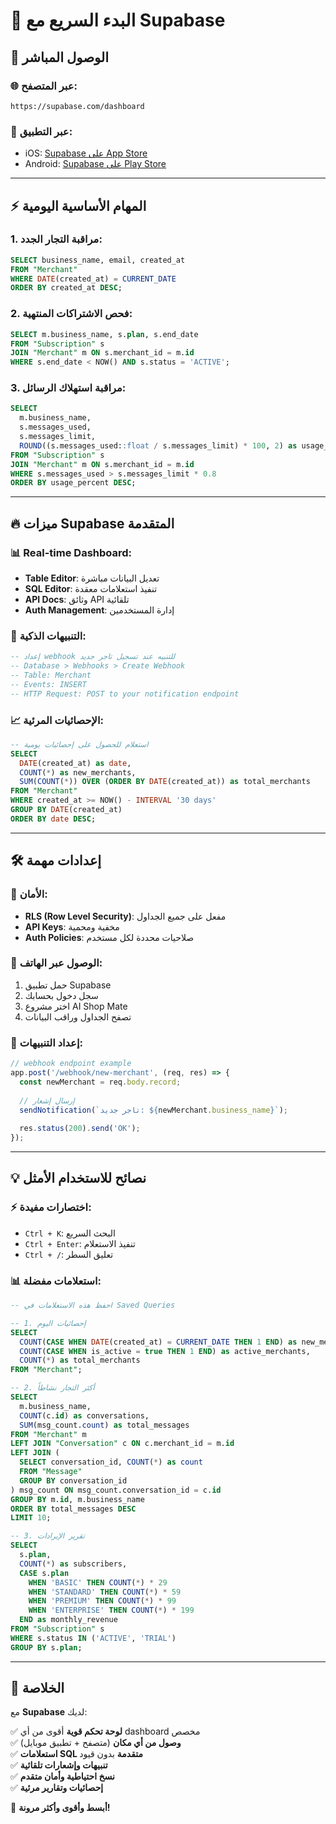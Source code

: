 # 🚀 البدء السريع مع Supabase

## 📱 الوصول المباشر

### 🌐 **عبر المتصفح:**
```
https://supabase.com/dashboard
```

### 📲 **عبر التطبيق:**
- iOS: [Supabase على App Store](https://apps.apple.com/app/supabase/id1490799346)
- Android: [Supabase على Play Store](https://play.google.com/store/apps/details?id=com.supabase.dashboard)

---

## ⚡ المهام الأساسية اليومية

### 1. **مراقبة التجار الجدد:**
```sql
SELECT business_name, email, created_at 
FROM "Merchant" 
WHERE DATE(created_at) = CURRENT_DATE
ORDER BY created_at DESC;
```

### 2. **فحص الاشتراكات المنتهية:**
```sql
SELECT m.business_name, s.plan, s.end_date
FROM "Subscription" s
JOIN "Merchant" m ON s.merchant_id = m.id
WHERE s.end_date < NOW() AND s.status = 'ACTIVE';
```

### 3. **مراقبة استهلاك الرسائل:**
```sql
SELECT 
  m.business_name,
  s.messages_used,
  s.messages_limit,
  ROUND((s.messages_used::float / s.messages_limit) * 100, 2) as usage_percent
FROM "Subscription" s
JOIN "Merchant" m ON s.merchant_id = m.id
WHERE s.messages_used > s.messages_limit * 0.8
ORDER BY usage_percent DESC;
```

---

## 🔥 ميزات Supabase المتقدمة

### 📊 **Real-time Dashboard:**
- **Table Editor**: تعديل البيانات مباشرة
- **SQL Editor**: تنفيذ استعلامات معقدة
- **API Docs**: وثائق API تلقائية
- **Auth Management**: إدارة المستخدمين

### 🔔 **التنبيهات الذكية:**
```sql
-- إعداد webhook للتنبيه عند تسجيل تاجر جديد
-- Database > Webhooks > Create Webhook
-- Table: Merchant
-- Events: INSERT
-- HTTP Request: POST to your notification endpoint
```

### 📈 **الإحصائيات المرئية:**
```sql
-- استعلام للحصول على إحصائيات يومية
SELECT 
  DATE(created_at) as date,
  COUNT(*) as new_merchants,
  SUM(COUNT(*)) OVER (ORDER BY DATE(created_at)) as total_merchants
FROM "Merchant"
WHERE created_at >= NOW() - INTERVAL '30 days'
GROUP BY DATE(created_at)
ORDER BY date DESC;
```

---

## 🛠️ إعدادات مهمة

### 🔐 **الأمان:**
- **RLS (Row Level Security)**: مفعل على جميع الجداول
- **API Keys**: مخفية ومحمية
- **Auth Policies**: صلاحيات محددة لكل مستخدم

### 📱 **الوصول عبر الهاتف:**
1. حمل تطبيق Supabase
2. سجل دخول بحسابك
3. اختر مشروع AI Shop Mate
4. تصفح الجداول وراقب البيانات

### 🔔 **إعداد التنبيهات:**
```javascript
// webhook endpoint example
app.post('/webhook/new-merchant', (req, res) => {
  const newMerchant = req.body.record;
  
  // إرسال إشعار
  sendNotification(`تاجر جديد: ${newMerchant.business_name}`);
  
  res.status(200).send('OK');
});
```

---

## 💡 نصائح للاستخدام الأمثل

### ⚡ **اختصارات مفيدة:**
- `Ctrl + K`: البحث السريع
- `Ctrl + Enter`: تنفيذ الاستعلام
- `Ctrl + /`: تعليق السطر

### 📊 **استعلامات مفضلة:**
```sql
-- احفظ هذه الاستعلامات في Saved Queries

-- 1. إحصائيات اليوم
SELECT 
  COUNT(CASE WHEN DATE(created_at) = CURRENT_DATE THEN 1 END) as new_merchants_today,
  COUNT(CASE WHEN is_active = true THEN 1 END) as active_merchants,
  COUNT(*) as total_merchants
FROM "Merchant";

-- 2. أكثر التجار نشاطاً
SELECT 
  m.business_name,
  COUNT(c.id) as conversations,
  SUM(msg_count.count) as total_messages
FROM "Merchant" m
LEFT JOIN "Conversation" c ON c.merchant_id = m.id
LEFT JOIN (
  SELECT conversation_id, COUNT(*) as count
  FROM "Message"
  GROUP BY conversation_id
) msg_count ON msg_count.conversation_id = c.id
GROUP BY m.id, m.business_name
ORDER BY total_messages DESC
LIMIT 10;

-- 3. تقرير الإيرادات
SELECT 
  s.plan,
  COUNT(*) as subscribers,
  CASE s.plan
    WHEN 'BASIC' THEN COUNT(*) * 29
    WHEN 'STANDARD' THEN COUNT(*) * 59
    WHEN 'PREMIUM' THEN COUNT(*) * 99
    WHEN 'ENTERPRISE' THEN COUNT(*) * 199
  END as monthly_revenue
FROM "Subscription" s
WHERE s.status IN ('ACTIVE', 'TRIAL')
GROUP BY s.plan;
```

---

## 🎯 الخلاصة

مع **Supabase** لديك:

✅ **لوحة تحكم قوية** أقوى من أي dashboard مخصص  
✅ **وصول من أي مكان** (متصفح + تطبيق موبايل)  
✅ **استعلامات SQL متقدمة** بدون قيود  
✅ **تنبيهات وإشعارات تلقائية**  
✅ **نسخ احتياطية وأمان متقدم**  
✅ **إحصائيات وتقارير مرئية**  

🚀 **أبسط وأقوى وأكثر مرونة!** 